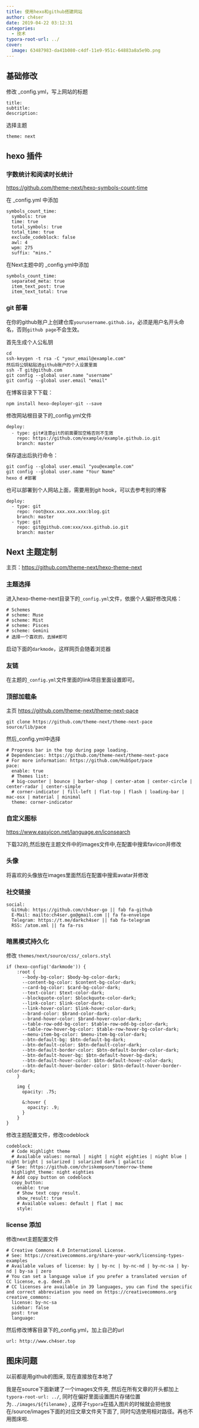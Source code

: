 ```yaml
---
title: 使用hexo和github搭建网站
author: ch4ser
date: 2019-04-22 03:12:31
categories:
  - 技术
typora-root-url: ../
cover:
  image: 63487983-da41b080-c4df-11e9-951c-64883a8a5e9b.png
---
```


## 基础修改

修改 _config.yml，写上网站的标题

```
title:
subtitle:
description:
```

选择主题

```
theme: next
```



## hexo 插件



### 字数统计和阅读时长统计

https://github.com/theme-next/hexo-symbols-count-time

在 _config.yml 中添加

```
symbols_count_time:
  symbols: true
  time: true
  total_symbols: true
  total_time: true
  exclude_codeblock: false
  awl: 4
  wpm: 275
  suffix: "mins."
```

在Next主题中的 _config.yml中添加

```
symbols_count_time:
  separated_meta: true
  item_text_post: true
  item_text_total: true
```



### git 部署

在你的github账户上创建仓库``yourusername.github.io``，必须是用户名开头命名，否则``github page``不会生效。

首先生成个人公私钥

```
cd
ssh-keygen -t rsa -C "your_email@example.com"
然后将公钥粘贴进github账户的个人设置里面
ssh -T git@github.com
git config --global user.name "username"
git config --global user.email "email"
```



在博客目录下下载：

```
npm install hexo-deployer-git --save
```

修改网站根目录下的_config.yml文件

```
deploy:
  - type: git#注意git的前面要加空格否则不生效
  	repo: https://github.com/example/example.github.io.git
  	branch: master
```

保存退出后执行命令：

```
git config --global user.email "you@example.com"
git config --global user.name "Your Name"
hexo d #部署
```



也可以部署到个人网站上面，需要用到git hook，可以去参考别的博客

```
deploy:
  - type: git
    repo: root@xxx.xxx.xxx.xxx:blog.git
    branch: master
  - type: git
    repo: git@github.com:xxx/xxx.github.io.git
    branch: master
```





## Next 主题定制

主页：https://github.com/theme-next/hexo-theme-next

### 主题选择

进入hexo-theme-next目录下的``_config.yml``文件，依据个人偏好修改风格：
```
# Schemes
# scheme: Muse
# scheme: Mist
# scheme: Pisces
# scheme: Gemini
# 选择一个喜欢的，去掉#即可
```
启动下面的`darkmode`，这样网页会随着浏览器

### 友链

在主题的``_config.yml``文件里面的link项目里面设置即可。



### 顶部加载条

主页 https://github.com/theme-next/theme-next-pace

```
git clone https://github.com/theme-next/theme-next-pace source/lib/pace  
```

然后_config.yml中选择

```
# Progress bar in the top during page loading.
# Dependencies: https://github.com/theme-next/theme-next-pace
# For more information: https://github.com/HubSpot/pace
pace:
  enable: true
  # Themes list:
  # big-counter | bounce | barber-shop | center-atom | center-circle | center-radar | center-simple
  # corner-indicator | fill-left | flat-top | flash | loading-bar | mac-osx | material | minimal
  theme: corner-indicator
```



### 自定义图标

https://www.easyicon.net/language.en/iconsearch

下载32的,然后放在主题文件中的images文件中,在配置中搜索favicon并修改

### 头像

将喜欢的头像放在images里面然后在配置中搜索avatar并修改



### 社交链接

```
social:
  GitHub: https://github.com/ch4ser-go || fab fa-github
  E-Mail: mailto:ch4ser.go@gmail.com || fa fa-envelope
  Telegram: https://t.me/darkch4ser || fab fa-telegram
  RSS: /atom.xml || fa fa-rss
```



### 暗黑模式持久化

修改 `themes/next/source/css/_colors.styl`

```
if (hexo-config('darkmode')) {
    :root {
      --body-bg-color: $body-bg-color-dark;
      --content-bg-color: $content-bg-color-dark;
      --card-bg-color: $card-bg-color-dark;
      --text-color: $text-color-dark;
      --blockquote-color: $blockquote-color-dark;
      --link-color: $link-color-dark;
      --link-hover-color: $link-hover-color-dark;
      --brand-color: $brand-color-dark;
      --brand-hover-color: $brand-hover-color-dark;
      --table-row-odd-bg-color: $table-row-odd-bg-color-dark;
      --table-row-hover-bg-color: $table-row-hover-bg-color-dark;
      --menu-item-bg-color: $menu-item-bg-color-dark;
      --btn-default-bg: $btn-default-bg-dark;
      --btn-default-color: $btn-default-color-dark;
      --btn-default-border-color: $btn-default-border-color-dark;
      --btn-default-hover-bg: $btn-default-hover-bg-dark;
      --btn-default-hover-color: $btn-default-hover-color-dark;
      --btn-default-hover-border-color: $btn-default-hover-border-color-dark;
    }

    img {
      opacity: .75;

      &:hover {
        opacity: .9;
      }
    }
}
```

修改主题配置文件，修改codeblock

```
codeblock:
  # Code Highlight theme
  # Available values: normal | night | night eighties | night blue | night bright | solarized | solarized dark | galactic
  # See: https://github.com/chriskempson/tomorrow-theme
  highlight_theme: night eighties
  # Add copy button on codeblock
  copy_button:
    enable: true
    # Show text copy result.
    show_result: true
    # Available values: default | flat | mac
    style:
```

### license 添加

修改next主题配置文件

```
# Creative Commons 4.0 International License.
# See: https://creativecommons.org/share-your-work/licensing-types-examples
# Available values of license: by | by-nc | by-nc-nd | by-nc-sa | by-nd | by-sa | zero
# You can set a language value if you prefer a translated version of CC license, e.g. deed.zh
# CC licenses are available in 39 languages, you can find the specific and correct abbreviation you need on https://creativecommons.org
creative_commons:
  license: by-nc-sa
  sidebar: false
  post: true
  language:

```

然后修改博客目录下的_config.yml，加上自己的url

```
url: http://www.ch4ser.top
```



## 图床问题

以前都是用github的图床, 现在直接放在本地了

我是在source下面新建了一个images文件夹, 然后在所有文章的开头都加上``typora-root-url: ../``, 同时在偏好里面设置图片存储位置为``../images/${filename}`` , 这样子``typora``在插入图片的时候就会把他放在/source/images下面的对应文章文件夹下面了, 同时勾选使用相对路径。再也不用图床啦.

